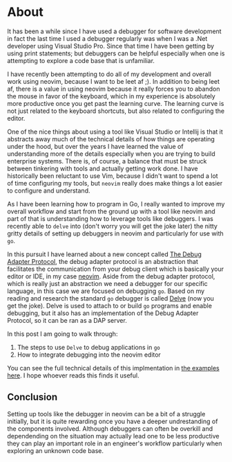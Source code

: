 # About 

It has been a while since I have used a debugger for software development in fact the last time I used a debugger regularly was when I was a .Net developer using Visual Studio Pro. Since that time I have been getting by using print statements; but debuggers can be helpful especially when one is attempting to explore a code base that is unfamiliar. 

I have recently been attempting to do all of my development and overall work using neovim, because I want to be leet af ;).  In addition to being leet af, there is a value in using neovim because it really forces you to abandon the mouse in favor of the keyboard, which in my experience is absolutely more productive once you get past the learning curve. The learning curve is not just related to the keyboard shortcuts, but also related to configuring the editor.

One of the nice things about using a tool like Visual Studio or Intellij is that it abstracts away much of the technical details of how things are operating under the hood, but over the years I have learned the value of understanding more of the details especially when you are trying to build enterprise systems. There is, of course, a balance that must be struck between tinkering with tools and actually getting work done. I have historically been reluctant to use Vim, because I didn't want to spend a lot of time configuring my tools, but `neovim` really does make things a lot easier to configure and understand.

As I have been learning how to program in Go, I really wanted to improve my overall workflow and start from the ground up with a tool like neovim and part of that is understanding how to leverage tools like debuggers. I was recently able to `delve` into (don't worry you will get the joke later) the nitty gritty details of setting up debuggers in neovim and particularly for use with `go`.


In this pursuit I have learned about a new concept called  [The Debug Adapter Protocol](https://microsoft.github.io/debug-adapter-protocol/), the debug adapter protocol is an abstraction that facilitates the communication from your debug client which is basically your editor or IDE, in my case [neovim](https://neovim.io). Aside from the debug adapter protocol, which is really just an abstraction we need a debugger for our specific language, in this case we are focused on debugging `go`. Based on my reading and research the standard `go` debugger is called [Delve](https://github.com/go-delve/delve?tab=readme-ov-file) (now you get the joke). Delve is used to attach to or build `go` programs and enable debugging, but it also has an implementation of the Debug Adapter Protocol, so it can be ran as a DAP server.

In this post I am going to walk through:

1. The steps to use `Delve` to debug applications in `go`
2. How to integrate debugging into the neovim editor

You can see the full technical details of this implmentation in [the examples here](./examples/go-debugging/README.md). I hope whoever reads this finds it useful.

## Conclusion

Setting up tools like the debugger in neovim can be a bit of a struggle initially, but it is quite rewarding once you have a deeper undrestanding of the components involved. Although debuggers can often be overkill and dependending on the situation may actually lead one to be less productive they can play an important role in an engineer's workflow particularly when exploring an unknown code base.

